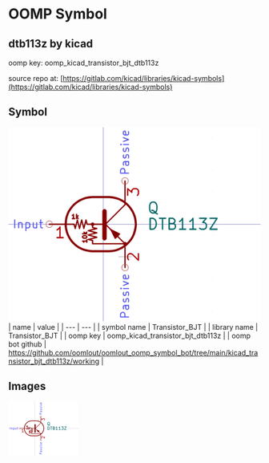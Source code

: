 # OOMP Symbol  
## dtb113z  by kicad  
  
oomp key: oomp_kicad_transistor_bjt_dtb113z  
  
source repo at: [https://gitlab.com/kicad/libraries/kicad-symbols](https://gitlab.com/kicad/libraries/kicad-symbols)  
## Symbol  
  
[![working.png](working_600.png)](working.png)  
| name | value | 
| --- | --- | 
| symbol name | Transistor_BJT | 
| library name | Transistor_BJT | 
| oomp key | oomp_kicad_transistor_bjt_dtb113z | 
| oomp bot github | https://github.com/oomlout/oomlout_oomp_symbol_bot/tree/main/kicad_transistor_bjt_dtb113z/working | 
## Images  
  
[![working.png](working_140.png)](working.png)  
